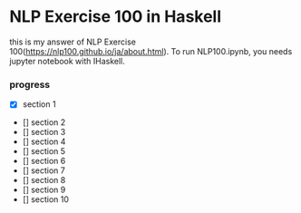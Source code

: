 # NLP Exercise 100 in Haskell
this is my answer of NLP Exercise 100(https://nlp100.github.io/ja/about.html).
To run NLP100.ipynb, you needs jupyter notebook with IHaskell.
### progress
- [x] section 1
- [] section 2
- [] section 3
- [] section 4
- [] section 5
- [] section 6
- [] section 7
- [] section 8
- [] section 9 
- [] section 10

